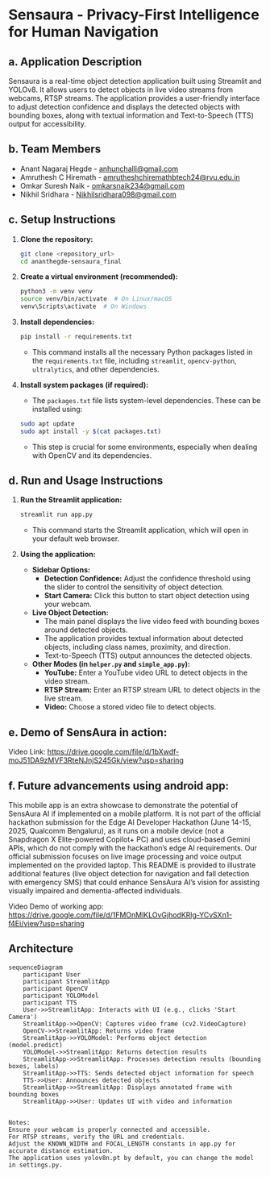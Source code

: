 # Sensaura - Privacy-First Intelligence for Human Navigation

## a. Application Description

Sensaura is a real-time object detection application built using Streamlit and YOLOv8. It allows users to detect objects in live video streams from webcams, RTSP streams. The application provides a user-friendly interface to adjust detection confidence and displays the detected objects with bounding boxes, along with textual information and Text-to-Speech (TTS) output for accessibility.

## b. Team Members

*   Anant Nagaraj Hegde - anhunchalli@gmail.com
*   Amruthesh C Hiremath - amrutheshchiremathbtech24@rvu.edu.in
*   Omkar Suresh Naik - omkarsnaik234@gmail.com
*   Nikhil Sridhara - Nikhilsridhara098@gmail.com

## c. Setup Instructions

1.  **Clone the repository:**

    ```bash
    git clone <repository_url>
    cd ananthegde-sensaura_final
    ```

2.  **Create a virtual environment (recommended):**

    ```bash
    python3 -m venv venv
    source venv/bin/activate  # On Linux/macOS
    venv\Scripts\activate  # On Windows
    ```

3.  **Install dependencies:**

    ```bash
    pip install -r requirements.txt
    ```

    *   This command installs all the necessary Python packages listed in the `requirements.txt` file, including `streamlit`, `opencv-python`, `ultralytics`, and other dependencies.

4.  **Install system packages (if required):**

    *   The `packages.txt` file lists system-level dependencies. These can be installed using:

    ```bash
    sudo apt update
    sudo apt install -y $(cat packages.txt)
    ```

    *   This step is crucial for some environments, especially when dealing with OpenCV and its dependencies.

## d. Run and Usage Instructions

1.  **Run the Streamlit application:**

    ```bash
    streamlit run app.py
    ```

    *   This command starts the Streamlit application, which will open in your default web browser.

2.  **Using the application:**

    *   **Sidebar Options:**
        *   **Detection Confidence:** Adjust the confidence threshold using the slider to control the sensitivity of object detection.
        *   **Start Camera:** Click this button to start object detection using your webcam.
    *   **Live Object Detection:**
        *   The main panel displays the live video feed with bounding boxes around detected objects.
        *   The application provides textual information about detected objects, including class names, proximity, and direction.
        *   Text-to-Speech (TTS) output announces the detected objects.
    *   **Other Modes (in `helper.py` and `simple_app.py`):**
        *   **YouTube:** Enter a YouTube video URL to detect objects in the video stream.
        *   **RTSP Stream:** Enter an RTSP stream URL to detect objects in the live stream.
        *   **Video:** Choose a stored video file to detect objects.

## e. Demo of SensAura in action:

Video Link: https://drive.google.com/file/d/1bXwdf-moJ51DA9zMVF3RteNJnjS245Gk/view?usp=sharing

## f. Future advancements using android app:

This mobile app is an extra showcase to demonstrate the potential of SensAura AI if implemented on a mobile platform. It is not part of the official hackathon submission for the Edge AI Developer Hackathon (June 14-15, 2025, Qualcomm Bengaluru), as it runs on a mobile device (not a Snapdragon X Elite-powered Copilot+ PC) and uses cloud-based Gemini APIs, which do not comply with the hackathon’s edge AI requirements. Our official submission focuses on live image processing and voice output implemented on the provided laptop. This README is provided to illustrate additional features (live object detection for navigation and fall detection with emergency SMS) that could enhance SensAura AI’s vision for assisting visually impaired and dementia-affected individuals.

Video Demo of working app: https://drive.google.com/file/d/1FMOnMlKLOvGjhodKRlg-YCvSXn1-f4Ei/view?usp=sharing


## Architecture

```mermaid
sequenceDiagram
    participant User
    participant StreamlitApp
    participant OpenCV
    participant YOLOModel
    participant TTS
    User->>StreamlitApp: Interacts with UI (e.g., clicks 'Start Camera')
    StreamlitApp->>OpenCV: Captures video frame (cv2.VideoCapture)
    OpenCV->>StreamlitApp: Returns video frame
    StreamlitApp->>YOLOModel: Performs object detection (model.predict)
    YOLOModel->>StreamlitApp: Returns detection results
    StreamlitApp->>StreamlitApp: Processes detection results (bounding boxes, labels)
    StreamlitApp->>TTS: Sends detected object information for speech
    TTS->>User: Announces detected objects
    StreamlitApp->>StreamlitApp: Displays annotated frame with bounding boxes
    StreamlitApp->>User: Updates UI with video and information


Notes:
Ensure your webcam is properly connected and accessible.
For RTSP streams, verify the URL and credentials.
Adjust the KNOWN_WIDTH and FOCAL_LENGTH constants in app.py for accurate distance estimation.
The application uses yolov8n.pt by default, you can change the model in settings.py.
